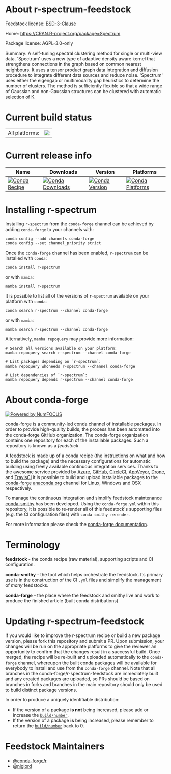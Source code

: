 About r-spectrum-feedstock
==========================

Feedstock license: [BSD-3-Clause](https://github.com/conda-forge/r-spectrum-feedstock/blob/main/LICENSE.txt)

Home: https://CRAN.R-project.org/package=Spectrum

Package license: AGPL-3.0-only

Summary: A self-tuning spectral clustering method for single or multi-view data. 'Spectrum' uses a new type of adaptive density aware kernel that strengthens connections in the graph based on common nearest neighbours. It uses a tensor product graph data integration and diffusion procedure to integrate different data sources and reduce noise. 'Spectrum' uses either the eigengap or multimodality gap heuristics to determine the number of clusters. The method is sufficiently flexible so that a wide range of Gaussian and non-Gaussian structures can be clustered with automatic selection of K.

Current build status
====================


<table><tr><td>All platforms:</td>
    <td>
      <a href="https://dev.azure.com/conda-forge/feedstock-builds/_build/latest?definitionId=23075&branchName=main">
        <img src="https://dev.azure.com/conda-forge/feedstock-builds/_apis/build/status/r-spectrum-feedstock?branchName=main">
      </a>
    </td>
  </tr>
</table>

Current release info
====================

| Name | Downloads | Version | Platforms |
| --- | --- | --- | --- |
| [![Conda Recipe](https://img.shields.io/badge/recipe-r--spectrum-green.svg)](https://anaconda.org/conda-forge/r-spectrum) | [![Conda Downloads](https://img.shields.io/conda/dn/conda-forge/r-spectrum.svg)](https://anaconda.org/conda-forge/r-spectrum) | [![Conda Version](https://img.shields.io/conda/vn/conda-forge/r-spectrum.svg)](https://anaconda.org/conda-forge/r-spectrum) | [![Conda Platforms](https://img.shields.io/conda/pn/conda-forge/r-spectrum.svg)](https://anaconda.org/conda-forge/r-spectrum) |

Installing r-spectrum
=====================

Installing `r-spectrum` from the `conda-forge` channel can be achieved by adding `conda-forge` to your channels with:

```
conda config --add channels conda-forge
conda config --set channel_priority strict
```

Once the `conda-forge` channel has been enabled, `r-spectrum` can be installed with `conda`:

```
conda install r-spectrum
```

or with `mamba`:

```
mamba install r-spectrum
```

It is possible to list all of the versions of `r-spectrum` available on your platform with `conda`:

```
conda search r-spectrum --channel conda-forge
```

or with `mamba`:

```
mamba search r-spectrum --channel conda-forge
```

Alternatively, `mamba repoquery` may provide more information:

```
# Search all versions available on your platform:
mamba repoquery search r-spectrum --channel conda-forge

# List packages depending on `r-spectrum`:
mamba repoquery whoneeds r-spectrum --channel conda-forge

# List dependencies of `r-spectrum`:
mamba repoquery depends r-spectrum --channel conda-forge
```


About conda-forge
=================

[![Powered by
NumFOCUS](https://img.shields.io/badge/powered%20by-NumFOCUS-orange.svg?style=flat&colorA=E1523D&colorB=007D8A)](https://numfocus.org)

conda-forge is a community-led conda channel of installable packages.
In order to provide high-quality builds, the process has been automated into the
conda-forge GitHub organization. The conda-forge organization contains one repository
for each of the installable packages. Such a repository is known as a *feedstock*.

A feedstock is made up of a conda recipe (the instructions on what and how to build
the package) and the necessary configurations for automatic building using freely
available continuous integration services. Thanks to the awesome service provided by
[Azure](https://azure.microsoft.com/en-us/services/devops/), [GitHub](https://github.com/),
[CircleCI](https://circleci.com/), [AppVeyor](https://www.appveyor.com/),
[Drone](https://cloud.drone.io/welcome), and [TravisCI](https://travis-ci.com/)
it is possible to build and upload installable packages to the
[conda-forge](https://anaconda.org/conda-forge) [anaconda.org](https://anaconda.org/)
channel for Linux, Windows and OSX respectively.

To manage the continuous integration and simplify feedstock maintenance
[conda-smithy](https://github.com/conda-forge/conda-smithy) has been developed.
Using the ``conda-forge.yml`` within this repository, it is possible to re-render all of
this feedstock's supporting files (e.g. the CI configuration files) with ``conda smithy rerender``.

For more information please check the [conda-forge documentation](https://conda-forge.org/docs/).

Terminology
===========

**feedstock** - the conda recipe (raw material), supporting scripts and CI configuration.

**conda-smithy** - the tool which helps orchestrate the feedstock.
                   Its primary use is in the construction of the CI ``.yml`` files
                   and simplify the management of *many* feedstocks.

**conda-forge** - the place where the feedstock and smithy live and work to
                  produce the finished article (built conda distributions)


Updating r-spectrum-feedstock
=============================

If you would like to improve the r-spectrum recipe or build a new
package version, please fork this repository and submit a PR. Upon submission,
your changes will be run on the appropriate platforms to give the reviewer an
opportunity to confirm that the changes result in a successful build. Once
merged, the recipe will be re-built and uploaded automatically to the
`conda-forge` channel, whereupon the built conda packages will be available for
everybody to install and use from the `conda-forge` channel.
Note that all branches in the conda-forge/r-spectrum-feedstock are
immediately built and any created packages are uploaded, so PRs should be based
on branches in forks and branches in the main repository should only be used to
build distinct package versions.

In order to produce a uniquely identifiable distribution:
 * If the version of a package **is not** being increased, please add or increase
   the [``build/number``](https://docs.conda.io/projects/conda-build/en/latest/resources/define-metadata.html#build-number-and-string).
 * If the version of a package **is** being increased, please remember to return
   the [``build/number``](https://docs.conda.io/projects/conda-build/en/latest/resources/define-metadata.html#build-number-and-string)
   back to 0.

Feedstock Maintainers
=====================

* [@conda-forge/r](https://github.com/conda-forge/r/)
* [@nigiord](https://github.com/nigiord/)

